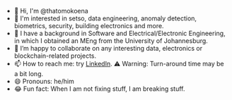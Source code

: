 - 👋 Hi, I'm @thatomokoena
- 👀 I'm interested in setso, data engineering, anomaly detection, biometrics, security, building electronics and more. 
- 🌱 I have a background in Software and Electrical/Electronic Engineering, in which I obtained an MEng from the University of Johannesburg.
- 👯 I’m happy to collaborate on any interesting data, electronics or blockchain-related projects. 
- 📫 How to reach me: try [LinkedIn](https://www.linkedin.com/in/thatonthomokoena). ⚠️ Warning: Turn-around time may be a bit long.
- 😄 Pronouns: he/him
- 😂 Fun fact: When I am not fixing stuff, I am breaking stuff.

<!--
**thatomokoena/thatomokoena** is a ✨ _special_ ✨ repository because its `README.md` (this file) appears on your GitHub profile.
-->
